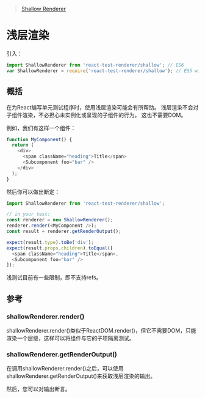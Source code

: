 >[Shallow Renderer](https://facebook.github.io/react/docs/shallow-renderer.html)

# 浅层渲染
引入：

```javascript
import ShallowRenderer from 'react-test-renderer/shallow'; // ES6
var ShallowRenderer = require('react-test-renderer/shallow'); // ES5 with npm
```
## 概括
在为React编写单元测试程序时，使用浅层渲染可能会有所帮助。 浅层渲染不会对子组件渲染，不必担心未实例化或呈现的子组件的行为。 这也不需要DOM。

例如，我们有这样一个组件：

```javascript
function MyComponent() {
  return (
    <div>
      <span className="heading">Title</span>
      <Subcomponent foo="bar" />
    </div>
  );
}

```
然后你可以做出断定：

```javascript
import ShallowRenderer from 'react-test-renderer/shallow';

// in your test:
const renderer = new ShallowRenderer();
renderer.render(<MyComponent />);
const result = renderer.getRenderOutput();

expect(result.type).toBe('div');
expect(result.props.children).toEqual([
  <span className="heading">Title</span>,
  <Subcomponent foo="bar" />
]);
```
浅测试目前有一些限制，即不支持refs。

## 参考

### shallowRenderer.render()
shallowRenderer.render()类似于ReactDOM.render()，但它不需要DOM，只能渲染一个层级，这样可以将组件与它的子项隔离测试。
### shallowRenderer.getRenderOutput()
在调用shallowRenderer.render()之后，可以使用shallowRenderer.getRenderOutput()来获取浅层渲染的输出。

然后，您可以对输出断言。